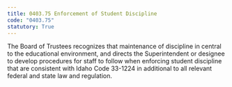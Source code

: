 ```yaml
---
title: 0403.75 Enforcement of Student Discipline
code: "0403.75"
statutory: True
---
```


The Board of Trustees recognizes that maintenance of discipline in central to the educational environment, and directs the Superintendent or designee to develop procedures for staff to follow when enforcing student discipline that are consistent with Idaho Code 33-1224 in additional to all relevant federal and state law and regulation.

